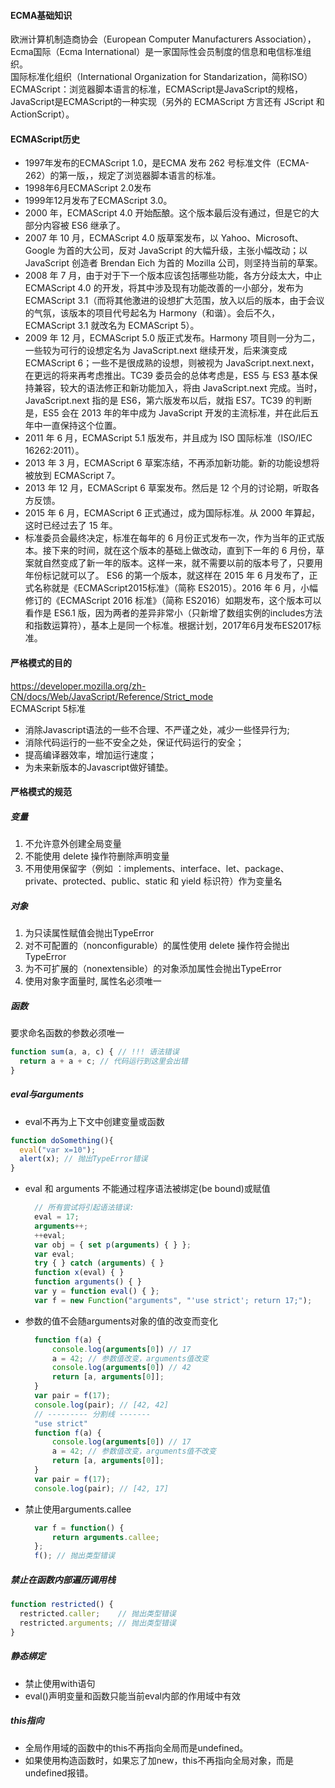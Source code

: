 #### ECMA基础知识
欧洲计算机制造商协会（European Computer Manufacturers Association），Ecma国际（Ecma International）是一家国际性会员制度的信息和电信标准组织。         
国际标准化组织（International Organization for Standarization，简称ISO）  
ECMAScript：浏览器脚本语言的标准，ECMAScript是JavaScript的规格，JavaScript是ECMAScript的一种实现（另外的 ECMAScript 方言还有 JScript 和 ActionScript）。
#### ECMAScript历史
- 1997年发布的ECMAScript 1.0，是ECMA 发布 262 号标准文件（ECMA-262）的第一版，，规定了浏览器脚本语言的标准。
- 1998年6月ECMAScript 2.0发布
- 1999年12月发布了ECMAScript 3.0。
- 2000 年，ECMAScript 4.0 开始酝酿。这个版本最后没有通过，但是它的大部分内容被 ES6 继承了。
- 2007 年 10 月，ECMAScript 4.0 版草案发布，以 Yahoo、Microsoft、Google 为首的大公司，反对 JavaScript 的大幅升级，主张小幅改动；以 JavaScript 创造者 Brendan Eich 为首的 Mozilla 公司，则坚持当前的草案。
- 2008 年 7 月，由于对于下一个版本应该包括哪些功能，各方分歧太大，中止 ECMAScript 4.0 的开发，将其中涉及现有功能改善的一小部分，发布为 ECMAScript 3.1（而将其他激进的设想扩大范围，放入以后的版本，由于会议的气氛，该版本的项目代号起名为 Harmony（和谐）。会后不久，ECMAScript 3.1 就改名为 ECMAScript 5）。
- 2009 年 12 月，ECMAScript 5.0 版正式发布。Harmony 项目则一分为二，一些较为可行的设想定名为 JavaScript.next 继续开发，后来演变成 ECMAScript 6；一些不是很成熟的设想，则被视为 JavaScript.next.next，在更远的将来再考虑推出。TC39 委员会的总体考虑是，ES5 与 ES3 基本保持兼容，较大的语法修正和新功能加入，将由 JavaScript.next 完成。当时，JavaScript.next 指的是 ES6，第六版发布以后，就指 ES7。TC39 的判断是，ES5 会在 2013 年的年中成为 JavaScript 开发的主流标准，并在此后五年中一直保持这个位置。
- 2011 年 6 月，ECMAScript 5.1 版发布，并且成为 ISO 国际标准（ISO/IEC 16262:2011）。
- 2013 年 3 月，ECMAScript 6 草案冻结，不再添加新功能。新的功能设想将被放到 ECMAScript 7。
- 2013 年 12 月，ECMAScript 6 草案发布。然后是 12 个月的讨论期，听取各方反馈。
- 2015 年 6 月，ECMAScript 6 正式通过，成为国际标准。从 2000 年算起，这时已经过去了 15 年。
- 标准委员会最终决定，标准在每年的 6 月份正式发布一次，作为当年的正式版本。接下来的时间，就在这个版本的基础上做改动，直到下一年的 6 月份，草案就自然变成了新一年的版本。这样一来，就不需要以前的版本号了，只要用年份标记就可以了。
ES6 的第一个版本，就这样在 2015 年 6 月发布了，正式名称就是《ECMAScript2015标准》（简称 ES2015）。2016 年 6 月，小幅修订的《ECMAScript 2016 标准》（简称 ES2016）如期发布，这个版本可以看作是 ES6.1 版，因为两者的差异非常小（只新增了数组实例的includes方法和指数运算符），基本上是同一个标准。根据计划，2017年6月发布ES2017标准。

#### 严格模式的目的
https://developer.mozilla.org/zh-CN/docs/Web/JavaScript/Reference/Strict_mode  
ECMAScript 5标准    
- 消除Javascript语法的一些不合理、不严谨之处，减少一些怪异行为;
- 消除代码运行的一些不安全之处，保证代码运行的安全；
- 提高编译器效率，增加运行速度；
- 为未来新版本的Javascript做好铺垫。
#### 严格模式的规范
##### 变量
1. 不允许意外创建全局变量
2. 不能使用 delete 操作符删除声明变量
3. 不用使用保留字（例如 ：implements、interface、let、package、 private、protected、public、static 和 yield 标识符）作为变量名
##### 对象
1. 为只读属性赋值会抛出TypeError
2. 对不可配置的（nonconfigurable）的属性使用 delete 操作符会抛出TypeError
3. 为不可扩展的（nonextensible）的对象添加属性会抛出TypeError
4. 使用对象字面量时, 属性名必须唯一

##### 函数
要求命名函数的参数必须唯一
```js
function sum(a, a, c) { // !!! 语法错误
  return a + a + c; // 代码运行到这里会出错
}

```
##### eval与arguments
- eval不再为上下文中创建变量或函数
```js
function doSomething(){
  eval("var x=10");
  alert(x); // 抛出TypeError错误
}
```
- eval 和 arguments 不能通过程序语法被绑定(be bound)或赋值
  ```js
    // 所有尝试将引起语法错误:
    eval = 17;
    arguments++;
    ++eval;
    var obj = { set p(arguments) { } };
    var eval;
    try { } catch (arguments) { }
    function x(eval) { }
    function arguments() { }
    var y = function eval() { };
    var f = new Function("arguments", "'use strict'; return 17;");
  ```
- 参数的值不会随arguments对象的值的改变而变化
  ```js
    function f(a) {
        console.log(arguments[0]) // 17
        a = 42; // 参数值改变，arguments值改变
        console.log(arguments[0]) // 42
        return [a, arguments[0]];
    }
    var pair = f(17);
    console.log(pair); // [42, 42]
    // --------- 分割线 -------
    "use strict" 
    function f(a) {
        console.log(arguments[0]) // 17
        a = 42; // 参数值改变，arguments值不改变
        return [a, arguments[0]];
    }
    var pair = f(17);
    console.log(pair); // [42, 17]
  ```
- 禁止使用arguments.callee
  ```js
    var f = function() { 
        return arguments.callee; 
    };
    f(); // 抛出类型错误
  ```   
##### 禁止在函数内部遍历调用栈
```js
function restricted() {
  restricted.caller;    // 抛出类型错误
  restricted.arguments; // 抛出类型错误
}
```
##### 静态绑定
- 禁止使用with语句
- eval()声明变量和函数只能当前eval内部的作用域中有效

##### this指向
- 全局作用域的函数中的this不再指向全局而是undefined。
- 如果使用构造函数时，如果忘了加new，this不再指向全局对象，而是undefined报错。

